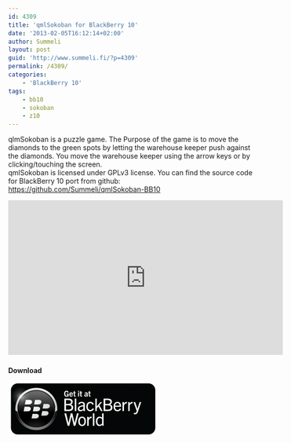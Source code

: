 ```yaml
---
id: 4309
title: 'qmlSokoban for BlackBerry 10'
date: '2013-02-05T16:12:14+02:00'
author: Summeli
layout: post
guid: 'http://www.summeli.fi/?p=4309'
permalink: /4309/
categories:
    - 'BlackBerry 10'
tags:
    - bb10
    - sokoban
    - z10
---
```


qlmSokoban is a puzzle game. The Purpose of the game is to move the diamonds to the green spots by letting the warehouse keeper push against the diamonds. You move the warehouse keeper using the arrow keys or by clicking/touching the screen.  
qmlSokoban is licensed under GPLv3 license. You can find the source code for BlackBerry 10 port from github: <https://github.com/Summeli/qmlSokoban-BB10>  
<iframe allowfullscreen="" frameborder="0" height="315" loading="lazy" src="https://www.youtube.com/embed/lp3_LH8JqcI" width="560"></iframe>

#### Download

![](/wp-content/uploads/2013/02/BB-World_Get-It_BLK-Box-300x104.png)